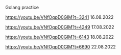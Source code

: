 Golang practice

https://youtu.be/VNfOqpD0GIM?t=3241 16.08.2022

https://youtu.be/VNfOqpD0GIM?t=4249 17.08.2022

https://youtu.be/VNfOqpD0GIM?t=6143 18.08.2022

https://youtu.be/VNfOqpD0GIM?t=6690 22.08.2022

